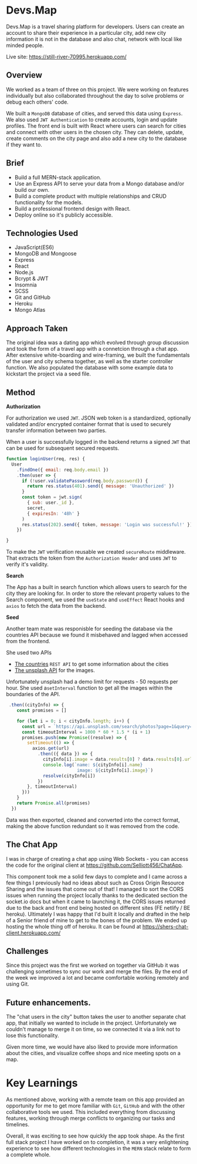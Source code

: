 
# Devs.Map 

Devs.Map is a travel sharing platform for developers.
Users can create an account to share their experience in a particular city, add new city information it is not in the database and also chat, network with local like minded people.

Live site: https://still-river-70995.herokuapp.com/
 
## Overview
We worked as a team of three on this project. We were working on features individually but also collaborated throughout the day to solve problems or debug each others' code.
 
We built a `MongoDB` database of cities, and served this data using `Express`. We also used `JWT Authentication` to create accounts, login and update profiles. The front end is built with React where users can search for cities and connect with other users in the chosen city. They can delete, update, create comments on the city page and also add a new city to the database if they want to.
 
## Brief

- Build a full MERN-stack application.
- Use an Express API to serve your data from a Mongo database and/or build our own.
- Build a complete product with multiple relationships and CRUD functionality for the models.
- Build a professional frontend design with React.
- Deploy online so it's publicly accessible.
 
## Technologies Used

- JavaScript(ES6)
- MongoDB and Mongoose
- Express
- React
- Node.js
- Bcrypt & JWT
- Insomnia 
- SCSS
- Git and GitHub
- Heroku
- Mongo Atlas 
   
## Approach Taken

The original idea was a dating app which evolved through group discussion and took the form of a travel app with a connetcion through a chat app. 
After extensive white-boarding and wire-framing, we built the fundamentals of the user and city schema together, as well as the starter controller function. We also populated the database with some example data to kickstart the project via a seed file. 

## Method
 
**Authorization**

For authorization we used `JWT`.
JSON web token is a standardized, optionally validated and/or encrypted container format that is used to securely transfer information between two parties.

When a user is successfully logged in the backend returns a signed `JWT` that can be used for subsequent secured requests.
```javaScript
function loginUser(req, res) {
  User
    .findOne({ email: req.body.email })
    .then(user => {
      if (!user.validatePassword(req.body.password)) {
        return res.status(401).send({ message: 'Unauthorized' })
      }
      const token = jwt.sign(
        { sub: user._id },
        secret,
        { expiresIn: '48h' }
      )
      res.status(202).send({ token, message: 'Login was successful!' })
    })

}
```
To make the `JWT` verification reusable we created `secureRoute` middleware. That extracts the token from the `Authorization Header` and uses `JWT` to verify it's validity. 

**Search** 

The App has a built in search function which allows users to search for the city they are looking for.
In order to store the relevant property values to the Search component, we used the `useState` and `useEffect` React hooks and `axios` to fetch the data from the backend.

**Seed**

Another team mate was responisble for seeding the database via the countries API because we found it misbehaved and lagged when accessed from the frontend.

She used two APIs
- [The countries](https://restcountries.eu/) `REST API` to get some information about the cities
- [The unsplash API](https://unsplash.com/developers) for the images.

Unfortunately unsplash had a demo limit for requests - 50 requests per hour. She used a`setInterval` function to get all the images within the boundaries of the API.

```javaScript
 .then((cityInfo) => {
    const promises = []

    for (let i = 0; i < cityInfo.length; i++) {
      const url = `https://api.unsplash.com/search/photos?page=1&query=${encodeURIComponent(cityInfo[i].name)}&client_id=${CLIENT_ID}`
      const timeoutInterval = 1000 * 60 * 1.5 * (i + 1)
      promises.push(new Promise((resolve) => {
        setTimeout(() => {
          axios.get(url)
            .then(({ data }) => {
              cityInfo[i].image = data.results[0] ? data.results[0].urls.full : ''
              console.log(`name: ${cityInfo[i].name}
                           image: ${cityInfo[i].image}`)
              resolve(cityInfo[i])
            })
        }, timeoutInterval)
      }))
    }
    return Promise.all(promises)
  })
```
Data was then exported, cleaned and converted into the correct format, making the above function redundant so it was removed from the code.

## The Chat App

I was in charge of creating a chat app using Web Sockets - you can access the code for the original client at  https://github.com/Selliott456/ChatApp. 

This component took me a solid few days to complete and I came across a few things I previously had no ideas about such as Cross Origin Resource Sharing and the issues that come out of that! I managed to sort the CORS issues when running the project locally thanks to the dedicated section the socket.io docs but when it came to launching it, the CORS issues returned due to the back and front end being hosted on different sites (FE netlify / BE heroku). Ultimately I was happy that I'd built it locally and drafted in the help of a Senior friend of mine to get to the bones of the problem. We ended up hosting the whole thing off of heroku. It can be found at https://shers-chat-client.herokuapp.com/


## Challenges
Since this project was the first we worked on together via GitHub it was challenging sometimes to sync our work and merge the files. By the end of the week we improved a lot and became comfortable working remotely and using Git.
 
## Future enhancements.

The "chat users in the city" button takes the user to another separate chat app, that initially we wanted to include in the project. Unfortunately we couldn't manage to merge it on time, so we connected it via a link not to lose this functionality. 

Given more time, we would have also liked to provide more information about the cities, and visualize coffee shops and nice meeting spots on a map.
 
 
# Key Learnings
 
As mentioned above, working with a remote team on this app provided an opportunity for me to get more familiar with `Git`, `GitHub` and with the other collaborative tools we used. This included everything from discussing features, working through merge conflicts to organizing our tasks and timelines. 

Overall, it was exciting to see how quickly the app took shape.
As the first full stack project I have worked on to completion, it was a very enlightening experience to see how different technologies in the `MERN` stack relate to form a complete whole.


